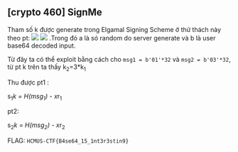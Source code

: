 ## [crypto 460] SignMe

Tham số k được generate trong Elgamal Signing Scheme ở thử thách này theo pt: 
<img src="https://render.githubusercontent.com/render/math?math={k = \sum_{n=1} ^{\infty} a_i b_i}#gh-light-mode-only">
<img src="https://render.githubusercontent.com/render/math?math={\color{white}k = \sum_{n=1} ^{\infty} a_i b_i, k%2b=1,   \text{if phi | k }}#gh-dark-mode-only">
.Trong đó a là só random do server generate và b là user base64 decoded input. 

Từ đây ta có thể exploit bằng cách cho `msg1 = b'01'*32` và `msg2 = b'03'*32`, từ pt k trên ta thấy k<sub>2</sub>=3*k<sub>1</sub>

Thu được pt1 : 

s<sub>1</sub>*k = H(msg<sub>1</sub>) - x*r<sub>1</sub>

pt2:
  
s<sub>2</sub>*k = H(msg<sub>2</sub>) - x*r<sub>2</sub>

FLAG: `HCMUS-CTF{B4se64_15_1nt3r3stin9}`
